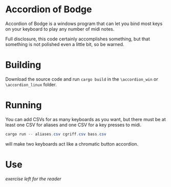 # Accordion of Bodge
Accordion of Bodge is a windows program that can let you bind most keys on your keyboard to play any number of midi notes.

Full disclosure, this code certainly accomplishes something, but that something is not polished even a little bit, so be warned.

# Building
Download the source code and run `cargo build` in the `\accordion_win` or `\accordion_linux` folder.

# Running
You can add CSVs for as many keyboards as you want, but there must be at least one CSV for aliases and one CSV for a key presses to midi.

```powershell
cargo run -- aliases.csv cgriff.csv bass.csv
```
will make two keyboards act like a chromatic button accordion.

# Use
*exercise left for the reader*
